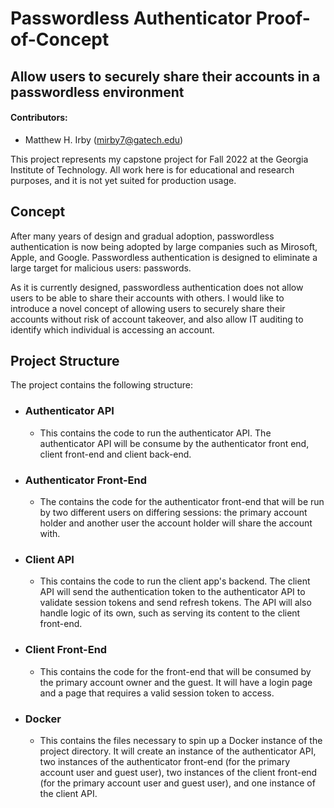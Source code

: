 # Passwordless Authenticator Proof-of-Concept
## Allow users to securely share their accounts in a passwordless environment


#### Contributors:
- Matthew H. Irby (mirby7@gatech.edu)


This project represents my capstone project for Fall 2022 at the Georgia Institute of Technology. All work here is for educational and research purposes, and it is not yet suited for production usage.

## Concept

After many years of design and gradual adoption, passwordless authentication is now being adopted by large companies such as Mirosoft, Apple, and Google. Passwordless authentication is designed to eliminate a large target for malicious users: passwords. 

As it is currently designed, passwordless authentication does not allow users to be able to share their accounts with others. I would like to introduce a novel concept of allowing users to securely share their accounts without risk of account takeover, and also allow IT auditing to identify which individual is accessing an account.

## Project Structure

The project contains the following structure:

- ### Authenticator API
  - This contains the code to run the authenticator API. The authenticator API will be consume by the authenticator front end, client front-end and client back-end.

- ### Authenticator Front-End
  - The contains the code for the authenticator front-end that will be run by two different users on differing sessions: the primary account holder and another user the account holder will share the account with.

- ### Client API
  - This contains the code to run the client app's backend. The client API will send the authentication token to the authenticator API to validate session tokens and send refresh tokens. The API will also handle logic of its own, such as serving its content to the client front-end.

- ### Client Front-End
  - This contains the code for the front-end that will be consumed by the primary account owner and the guest. It will have a login page and a page that requires a valid session token to access.

- ### Docker
  - This contains the files necessary to spin up a Docker instance of the project directory. It will create an instance of the authenticator API, two instances of the authenticator front-end (for the primary account user and guest user), two instances of the client front-end (for the primary account user and guest user), and one instance of the client API.